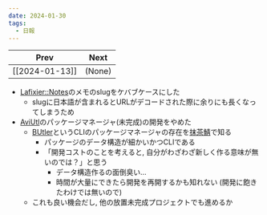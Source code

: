 ```yaml
---
date: 2024-01-30
tags:
  - 日報
---
```

| Prev | Next |
| :--: | ---- |
| [[2024-01-13]] | (None) |
- [Lafixier::Notes](index)のメモのslugをケバブケースにした
    - slugに日本語が含まれるとURLがデコードされた際に余りにも長くなってしまうため
- [AviUtl](aviutl.md)のパッケージマネージャ(未完成)の開発をやめた
    - [BUtler](https://github.com/Per-Terra/butler)というCLIのパッケージマネージャの存在を[抹茶鯖](https://scrapbox.io/ePi5131/%E6%8A%B9%E8%8C%B6%E9%AF%96)で知る
        - パッケージのデータ構造が細かいかつCLIである
        - 「開発コストのことを考えると, 自分がわざわざ新しく作る意味が無いのでは？」と思う
            - データ構造作るの面倒臭い…
            - 時間が大量にできたら開発を再開するかも知れない (開発に飽きたわけでは無いので)
    - これも良い機会だし, 他の放置未完成プロジェクトでも進めるか
